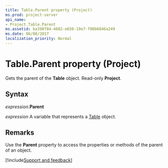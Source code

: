 ```yaml
---
title: Table.Parent property (Project)
ms.prod: project-server
api_name:
- Project.Table.Parent
ms.assetid: ba398f84-4602-e650-19e7-f00b6046a249
ms.date: 06/08/2017
localization_priority: Normal
---
```



# Table.Parent property (Project)

Gets the parent of the  **Table** object. Read-only **Project**.


## Syntax

_expression_.**Parent**

_expression_ A variable that represents a [Table](./Project.Table.md) object.


## Remarks

Use the  **Parent** property to access the properties or methods of the parent of an object.

[!include[Support and feedback](~/includes/feedback-boilerplate.md)]